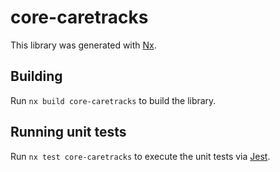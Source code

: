 # core-caretracks

This library was generated with [Nx](https://nx.dev).

## Building

Run `nx build core-caretracks` to build the library.

## Running unit tests

Run `nx test core-caretracks` to execute the unit tests via [Jest](https://jestjs.io).
